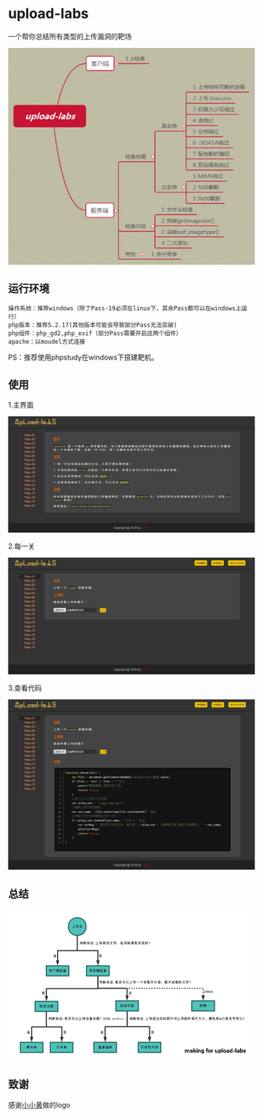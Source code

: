 # upload-labs
一个帮你总结所有类型的上传漏洞的靶场

![](doc/mind-map.png)

## 运行环境

```
操作系统：推荐windows（除了Pass-19必须在linux下，其余Pass都可以在windows上运行）
php版本：推荐5.2.17(其他版本可能会导致部分Pass无法突破)
php组件：php_gd2,php_exif（部分Pass需要开启这两个组件）
apache：以moudel方式连接
```

PS：推荐使用phpstudy在windows下搭建靶机。

## 使用

1.主界面

![主界面](doc/index.jpg)

2.每一关

![每一关](doc/pass.jpg)

3.查看代码

![代码](doc/code.jpg)

## 总结
![判断上传漏洞类型](doc/sum_up.png)

## 致谢

感谢[小小黄](https://github.com/xiaoxiaoki)做的logo